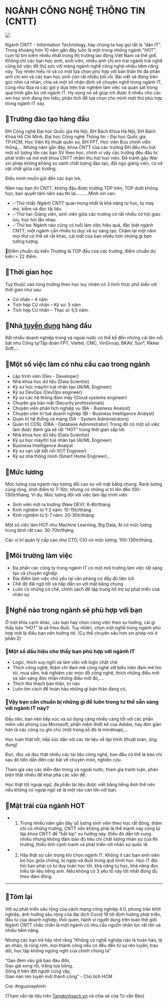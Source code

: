 # NGÀNH CÔNG NGHỆ THÔNG TIN (CNTT)
![](https://images.viblo.asia/f93b4818-e777-47d6-93a5-1664cd08d4c3.jpeg)

Ngành CNTT - Information Technology, hay chúng ta hay gọi tắt là "dân IT". Trong khoảng hơn 10 năm gần đây luôn là một trong những ngành "HOT", cụm từ tìm kiếm nhiều nhất trong thị trường lao động Việt Nam và thế giới.
Không chỉ các bạn học sinh, sinh viên, nhiều anh chị em trái ngành trái nghề cũng bỏ việc để thử sức với mảng ngành nghề công nghệ nhiều tiềm năng này.
Tuy nhiên hiểu rõ và có một lựa chọn phù hợp với bản thân thì đa phần anh chị em và các bạn học sinh còn rất nhiều bối rối.
Bài viết sẽ đứng trên góc nhìn cá nhân, chia sẻ một số nhận định về chuyện nghề trong ngành IT, cũng như đưa ra các gợi ý dựa trên trải nghiệm làm việc và quan sát trong quá trình gắn bó với ngành IT. Hy vọng nó sẽ giúp ích được ít nhiều cho các em học sinh đang tìm hiểu, phân tích để lựa chọn cho mình một thứ phù hợp trong ngành IT này.
## 📍Trường đào tạo hàng đầu
ĐH Công nghệ Đại học Quốc gia Hà Nội, ĐH Bách Khoa Hà Nội, ĐH Bách Khoa Hồ Chí Minh, Đại học Công nghệ Thông tin – Đại học Quốc gia TP.HCM, Học Viện Kỹ thuật quân sự, ĐH FPT, Học viện Bưu chính viễn thông,...
Những năm gần đây, khoa CNTT của các trường ĐH đều thu hút một số lượng lớn các bạn SV theo học, chính vì vậy các trường đều đầu tư phát triển và mở mới khoa CNTT nhằm thu hút học viên. Để tránh gây War xin phép không không so sánh chất lượng đào tạo, đội ngũ giảng viên, cơ sở vật chất giữa các trường.

Điều mình muốn gửi đến các bạn trẻ,

Năm nay bạn thi CNTT, không đậu được trường TOP trên, TOP dưới không học, bạn quyết tâm năm sau thi lại..........Mình xin can.
- ✅Thứ nhất: Ngành CNTT quan trọng nhất là khả năng tự học, tự mày mò, kiếm và đọc tài liệu
- ✅Thứ hai: Giảng viên, sinh viên giữa các trường có rất nhiều cơ hội giao lưu, học hỏi lẫn nhau
- ✅Thứ ba: Ngành nào cũng có tuổi làm việc hiệu quả, đặc biệt ngành CNTT, một ngành cần nhiều tư duy và sự sáng tạo. Chậm lại một năm mọi thứ có thể sẽ rất khác, cái mất của bạn nhiều hơn những gì bạn tưởng tượng

📍Điểm chuẩn dự kiến Thường là TOP đầu của các trường, điểm chuẩn dự kiến > 22 điểm.

## 📍Thời gian học
Tuỳ thuộc vào từng trường theo học tuy nhiên có 3 hình thức phổ biến với thời gian như sau:
- Cử nhân – 4 năm
- Tích hợp Cử nhân – Kỹ sư: 5 năm
- Tích hợp Cử nhân – Thạc sĩ: 5,5 năm. 
## 📍Nhà[ tuyển dụng](https://tuyendungkysu.vn/) hàng đầu
Rất nhiều doanh nghiệp trong và ngoài nước có thể kể đến những cái tên nổi bật như Công ty/Tập đoàn FPT, Viettel, CMC, VinGroup, BKAV, Sun*, Rikkei Soft,...
## 📍Một số việc làm có nhu cầu cao trong ngành
- Lập trình viên (Dev - Developer)
- Nhà khoa học dữ liệu (Data Scientist)
- Kỹ sư học máy/trí tuệ nhân tạo (AI/ML Engineer)
- Kỹ sự DevOps (DevOps engineer)
- Kỹ sư các hệ thống đám mây (Cloud systems engineer)
- Chuyên gia bảo mật (Security professionals)
- Chuyên viên phân tích nghiệp vụ (BA - Business Analyst)
- Chuyên viên trí tuệ doanh nghiệp (BI - Business Intelligence Analyst)
- Quản trị hệ thống và mạng (SA - System Administrators)
- Quản trị CDSL (DBA - Database Administrator)
Trong đó có một số việc làm được đánh giá sẽ rất "HOT" trong thời gian sắp tới:
- Nhà khoa học dữ liệu (Data Scientist)
- Kỹ sư học máy/trí tuệ nhân tạo (AI/ML Engineer)
- Business Intelligence Analyst
- Kỹ sư vạn vật kết nối (IOT Engineer)
- Kỹ sư nhà thông minh (Smart Home Engineer)...
## 📍Mức lương
Mức lương của ngành này tương đối cao so với mặt bằng chung. Rank lương cũng rộng, khởi điểm từ 7-10tr, nhưng có những vị trí lên đến 100-130tr/tháng.
Ví dụ: Mức lương đối với việc làm lập trình viên
-  Sinh viên mới ra trường (New DEV): 6-8tr/tháng
-  Kinh nghiệm từ 1-2 năm: 10-15tr/tháng
-  Kinh nghiệm từ 5-7 năm: 20-30tr/tháng.

Một số việc làm HOT như Machine Learning, Big Data, AI có mức lương trung bình rất cao: 30-70tr/tháng.

Các vị trí quản lý cấp cao như CTO, CIO có mức lương: 100-130tr/tháng.
## 📍Môi trường làm việc
- Đa phần các công ty trong ngành IT có một môi trường làm việc rất sáng tạo và chuyên nghiệp
- Địa điểm làm việc chủ yếu tại văn phòng có đầy đủ tiện ích
- Chế độ đãi ngộ tốt và hấp dẫn so với mặt bằng chung
- Luôn có những cơ chế, chính sách để tập trung hỗ trợ sự phát triển của nhân sự.
## 📍Nghề nào trong ngành sẽ phù hợp với bạn
Ở một khía cạnh khác, các bạn hay chọn công việc theo xu hướng, cái gì thấy bảo "HOT" là sẽ theo đuổi. Tuy nhiên, chọn một nghề trong ngành phù hợp mới là điều bạn nên hướng tới. (Cụ thể chuyên sâu hơn xin phép nói ở phần 2)
### 📍Một số dấu hiệu cho thấy bạn phù hợp với ngành IT
- Logic, thích suy nghĩ và làm việc với logic chặt chẽ
- Thích công nghệ, thậm chí đam mê công nghệ với biểu hiện đam mê tìm tòi, mua sắm, trải nghiệm các món đồ công nghệ, thích những điều mới và sẵn sàng đón nhận những điều mới đó,....
- Thích thử thách bản thân, trí não
- Luôn tìm cách để hoàn hảo những gì bản thân đang có.
### 📍Vậy bạn cần chuẩn bị những gì để luôn trong tư thế sẵn sàng với ngành IT này?
Đầu tiên, bạn nên tiếp xúc và sử dụng càng nhiều càng tốt với các phần mềm văn phòng của Microsoft, phần mềm thiết kế của Adobe, hay đơn giản hơn là các công cụ ghi chú (một trong số đó là mindmap),...

Học toán thật tốt, tiếp xúc dần với các tài liệu về lập trình (thuật toán, ứng dụng)

Đọc, đọc và đọc thật nhiều các tài liệu công nghệ, ban đầu có thể là báo chí sau đó tiến dần đến các bài về chuyên môn, nghiên cứu.

Tham gia vào các diễn đàn trong và ngoài nước, tham gia tranh luận, phản biện thật nhiều để khai phá các vấn đề.

Học thật tốt ngoại ngữ, đa phần tài liệu được viết bằng tiếng Anh thế nên nếu không có ngoại ngữ sẽ là một rào cản lớn với bạn.
## 📍Mặt trái của ngành HOT
- 1. Trong nhiều năm gần đây số lượng sinh viên theo học rất đông, thậm chí có những trường, CNTT vốn không phải là thế mạnh nay cũng tự lập khoa CNTT để "bắt kịp" xu hướng này.
Điều đó dẫn tới cung nhiều nhưng không đảm bảo đủ tiêu chí chất lượng nhân sự của thị trường, thiếu tính cạnh tranh và phát triển với nhân sự quốc tế.
- 2. Hãy thật sự cẩn trọng khi chọn ngành IT. Không ít các bạn sinh viên bỏ học giữa chừng, bị ngợp và đuối trong quá trình học.
Học IT đòi hỏi bạn phải có tư duy toán học tốt, khả năng tự học, khả năng đọc hiểu tài liệu tiếng anh. Nếu không có 3 yếu tố này tốt nhất đừng đú theo đám đông.
-----------
## 📣Tóm lại
Với sự phát triển sâu rộng của cách mạng công nghiệp 4.0, phong trào khởi nghiệp, ảnh hưởng sâu rộng của đại dịch Covid 19 tới định hướng phát triển, đầu tư của doanh nghiệp, thói quen, hành vi người dùng trên toàn thế giới. Ngành CNTT chắc chắn là một ngành có nhu cầu nguồn nhân lực rất lớn và nhiều tiềm năng.

Nhưng các bạn trẻ hãy nhớ rằng "Không có nghề nghiệp nào là hoàn hảo, là an nhàn, là rủng rỉnh, mọi thành công nếu có đều đến từ sự rèn luyện, trau dồi, học tập không ngừng nghỉ của chính chúng ta"

“Gạo đem vào giã bao đau đớn,<br>
Gạo giã xong rồi, trắng tựa bông,<br>
Sống ở trên đời người cũng vậy,<br>
Gian nan rèn luyện mới thành công” - Chủ tịch HCM

Cre: #nguoixephinh

(Tham vấn tài liệu trên [Tangkinhsach.vn](https://tangkinhsach.vn/) và chia sẻ của Tư vấn Bào)